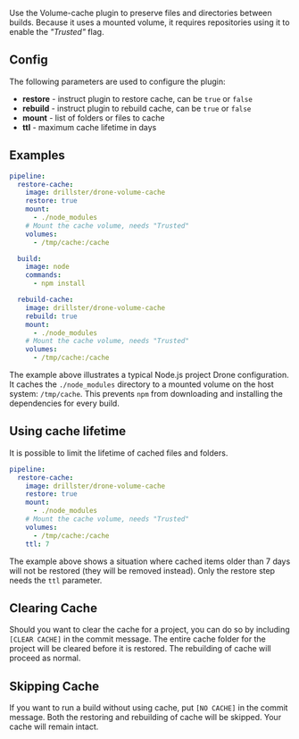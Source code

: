 Use the Volume-cache plugin to preserve files and directories between builds.
Because it uses a mounted volume, it requires repositories using it to enable the *"Trusted"* flag.

## Config
The following parameters are used to configure the plugin:
- **restore** - instruct plugin to restore cache, can be `true` or `false`
- **rebuild** - instruct plugin to rebuild cache, can be `true` or `false`
- **mount** - list of folders or files to cache
- **ttl** - maximum cache lifetime in days

## Examples
```yaml
pipeline:
  restore-cache:
    image: drillster/drone-volume-cache
    restore: true
    mount:
      - ./node_modules
    # Mount the cache volume, needs "Trusted"
    volumes:
      - /tmp/cache:/cache

  build:
    image: node
    commands:
      - npm install

  rebuild-cache:
    image: drillster/drone-volume-cache
    rebuild: true
    mount:
      - ./node_modules
    # Mount the cache volume, needs "Trusted"
    volumes:
      - /tmp/cache:/cache
```

The example above illustrates a typical Node.js project Drone configuration. It caches the `./node_modules` directory to a mounted volume on the host system: `/tmp/cache`. This prevents `npm` from downloading and installing the dependencies for every build.

## Using cache lifetime
It is possible to limit the lifetime of cached files and folders.

```yaml
pipeline:
  restore-cache:
    image: drillster/drone-volume-cache
    restore: true
    mount:
      - ./node_modules
    # Mount the cache volume, needs "Trusted"
    volumes:
      - /tmp/cache:/cache
    ttl: 7
```

The example above shows a situation where cached items older than 7 days will not be restored (they will be removed instead). Only the restore step needs the `ttl` parameter.

## Clearing Cache
Should you want to clear the cache for a project, you can do so by including `[CLEAR CACHE]` in the commit message. The entire cache folder for the project will be cleared before it is restored. The rebuilding of cache will proceed as normal.

## Skipping Cache
If you want to run a build without using cache, put `[NO CACHE]` in the commit message. Both the restoring and rebuilding of cache will be skipped. Your cache will remain intact.